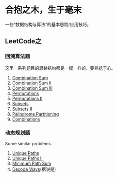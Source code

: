 # 合抱之木，生于毫末

一些“数据结构与算法”的基本思路/应用技巧。

## LeetCode之

### 回溯算法题

这里一系列题目的思路结构都是一模一样的，要熟捻于心。

1. [Combination Sum](https://github.com/Epsilon-Chuan/LeetCode/blob/master/problems/039.%20Combination%20Sum.md)
2. [Combination Sum II](https://github.com/Epsilon-Chuan/LeetCode/blob/master/problems/040.%20Combination%20Sum%20II.md)
3. [Combination Sum III](https://github.com/Epsilon-Chuan/LeetCode/blob/master/problems/216.%20Combination%20Sum%20III.md)
4. [Permutations](https://github.com/Epsilon-Chuan/LeetCode/blob/master/problems/046.%20Permutations.md)
5. [Permutations II](https://github.com/Epsilon-Chuan/LeetCode/blob/master/problems/047.%20Permutations%20II.md)
6. [Subsets](https://github.com/Epsilon-Chuan/LeetCode/blob/master/problems/078.%20Subsets.md)
7. [Subsets II](https://github.com/Epsilon-Chuan/LeetCode/blob/master/problems/090.%20Subsets%20II.md)
8. [Palindrome Partitioning](https://github.com/Epsilon-Chuan/LeetCode/blob/master/problems/131.%20Palindrome%20Partitioning.md)
9. [Combinations](https://github.com/Epsilon-Chuan/LeetCode/blob/master/problems/077.%20Combinations.md)

### 动态规划题

Some similar problems.

1. [Unique Paths](https://github.com/Epsilon-Chuan/LeetCode/blob/master/problems/062.%20Unique%20Paths.md)
2. [Unique Paths II](https://github.com/Epsilon-Chuan/LeetCode/blob/master/problems/063.%20Unique%20Paths%20II.md)
3. [Minimum Path Sum](https://github.com/Epsilon-Chuan/LeetCode/blob/master/problems/064.%20Minimum%20Path%20Sum.md)
4. [Decode Ways](https://github.com/Epsilon-Chuan/LeetCode/blob/master/problems/091.%20Decode%20Ways.md)(据说是)
